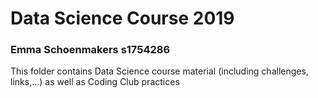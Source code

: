 # Data Science Course 2019

### Emma Schoenmakers s1754286

This folder contains Data Science course material (including challenges, links,...) as well as Coding Club practices
